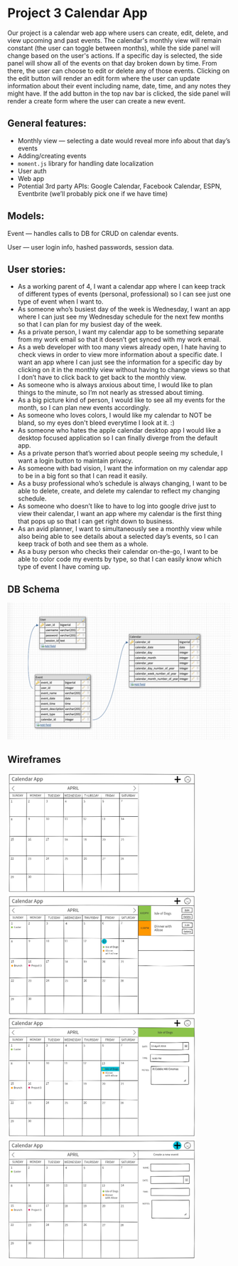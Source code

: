 # Project 3 Calendar App
Our project is a calendar web app where users can create, edit, delete, and view upcoming and past events. The calendar's monthly view will remain constant (the user can toggle between months), while the side panel will change based on the user's actions. If a specific day is selected, the side panel will show all of the events on that day broken down by time. From there, the user can choose to edit or delete any of those events. Clicking on the edit button will render an edit form where the user can update information about their event including name, date, time, and any notes they might have. If the add button in the top nav bar is clicked, the side panel will render a create form where the user can create a new event.  

## General features:
- Monthly view — selecting a date would reveal more info about that day’s events 
- Adding/creating events
- `moment.js` library for handling date localization
- User auth
- Web app
- Potential 3rd party APIs: Google Calendar, Facebook Calendar, ESPN, Eventbrite (we’ll probably pick one if we have time)

## Models:
Event — handles calls to DB for CRUD on calendar events.

User — user login info, hashed passwords, session data.

## User stories:

- As a working parent of 4, I want a calendar app where I can keep track of different types of events (personal, professional) so I can see just one type of event when I want to. 
- As someone who’s busiest day of the week is Wednesday, I want an app where I can just see my Wednesday schedule for the next few months so that I can plan for my busiest day of the week. 
- As a private person, I want my calendar app to be something separate from my work email so that it doesn’t get synced with my work email. 
- As a web developer with too many views already open, I hate having to check views in order to view more information about a specific date. I want an app where I can just see the information for a specific day by clicking on it in the monthly view without having to change views so that I don’t have to click back to get back to the monthly view.
- As someone who is always anxious about time, I would like to plan things to the minute, so I’m not nearly as stressed about timing.
- As a big picture kind of person, I would like to see all my events for the month, so I can plan new events accordingly.
- As someone who loves colors, I would like my calendar to NOT be bland, so my eyes don't bleed everytime I look at it. :) 
- As someone who hates the apple calendar desktop app I would like a desktop focused application so I can finally diverge from the default app.
- As a private person that’s worried about people seeing my schedule, I want a login button to maintain privacy. 
- As  someone with bad vision, I want the information on my calendar app to be in a  big font so that I can read it easily. 
- As a busy professional who’s schedule is always changing, I want to be able to delete, create, and delete my calendar to reflect my changing schedule. 
- As someone who doesn’t like to have to log into google drive just to view their calendar, I want an app where my calendar is the first thing that pops up so that I can get right down to business. 
- As an avid planner, I want to simultaneously see a monthly view while also being able to see details about a selected day’s events, so I can keep track of both and see them as a whole. 
- As a busy person who checks their calendar on-the-go, I want to be able to color code my events by type, so that I can easily know which type of event I have coming up.

## DB Schema
<img src="./img/ERD/db-schema.png" width="600">

## Wireframes
<img src="./img/wireframes/Calendar.png" width="425"> <img src="./img/wireframes/Day_Detail.png" width="425"> <img src="./img/wireframes/Event_Edit.png" width="425"> <img src="./img/wireframes/Create_Event.png" width="425">
